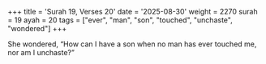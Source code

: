 +++
title = 'Surah 19, Verses 20'
date = '2025-08-30'
weight = 2270
surah = 19
ayah = 20
tags = ["ever", "man", "son", "touched", "unchaste", "wondered"]
+++

She wondered, “How can I have a son when no man has ever touched me, nor am I unchaste?”